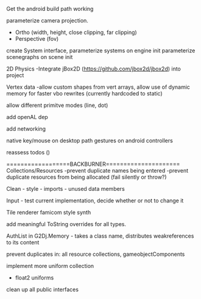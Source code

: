 Get the android build path working

parameterize camera projection.
 - Ortho (width, height, close clipping, far clipping)
 - Perspective (fov)

create System interface, parameterize systems on engine init
parameterize scenegraphs on scene init
 
 2D Physics
    -Integrate jBox2D (https://github.com/jbox2d/jbox2d) into project

Vertex data
    -allow custom shapes from vert arrays, allow use of dynamic memory for faster vbo rewrites (currently hardcoded to static)
    
allow different primitve modes (line, dot)

add openAL dep

add networking

native key/mouse on desktop path
gestures on android
controllers
        
reassess todos ()

==================BACKBURNER=====================
Collections/Resources
    -prevent duplicate names being entered
    -prevent duplicate resources from being allocated (fail silently or throw?)

Clean
    - style
    - imports
    - unused data members

Input
    - test current implementation, decide whether or not to change it

Tile renderer
famicom style synth

add meaningful ToString overrides for all types.

AuthList in G2Dj.Memory
    - takes a class name, distributes weakreferences to its content

prevent duplicates in: all resource collections, gameobjectComponents

implement more uniform collection
 - float2 uniforms

clean up all public interfaces